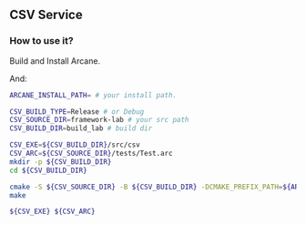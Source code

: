 CSV Service
---------------

### How to use it?

Build and Install Arcane.

And:

```sh
ARCANE_INSTALL_PATH= # your install path.

CSV_BUILD_TYPE=Release # or Debug
CSV_SOURCE_DIR=framework-lab # your src path
CSV_BUILD_DIR=build_lab # build dir

CSV_EXE=${CSV_BUILD_DIR}/src/csv
CSV_ARC=${CSV_SOURCE_DIR}/tests/Test.arc
mkdir -p ${CSV_BUILD_DIR}
cd ${CSV_BUILD_DIR}

cmake -S ${CSV_SOURCE_DIR} -B ${CSV_BUILD_DIR} -DCMAKE_PREFIX_PATH=${ARCANE_INSTALL_PATH} -DCMAKE_BUILD_TYPE=${CSV_BUILD_TYPE}
make

${CSV_EXE} ${CSV_ARC}
```